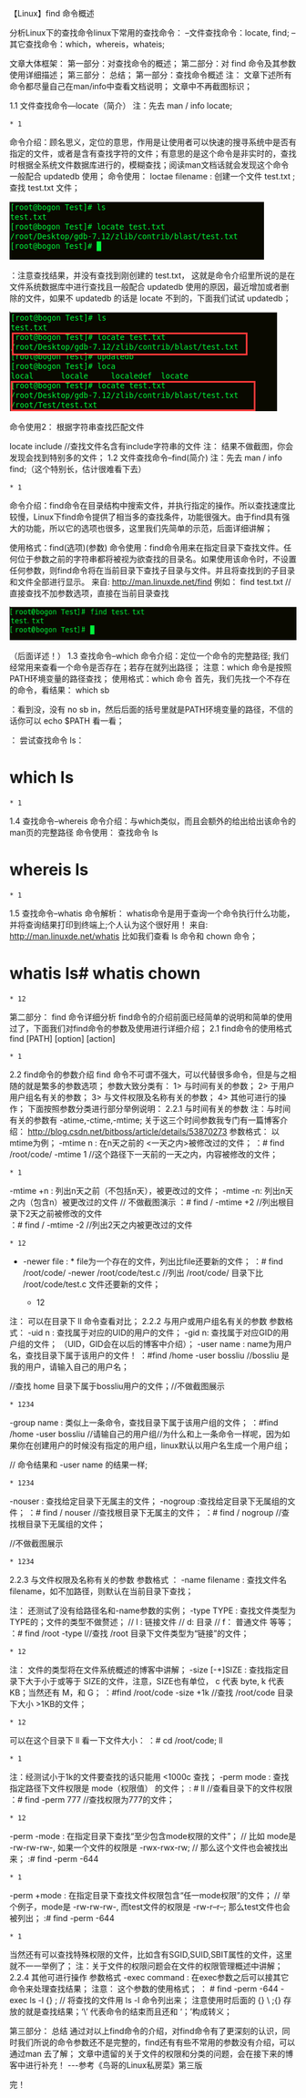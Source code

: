 【Linux】find 命令概述

分析Linux下的查找命令linux下常用的查找命令：
–文件查找命令：locate, find; 
–其它查找命令：which，whereis，whateis;

文章大体框架：
第一部分：对查找命令的概述；
第二部分：对 find 命令及其参数使用详细描述；
第三部分： 总结；
第一部分：查找命令概述
注： 文章下述所有命令都尽量自己在man/info中查看文档说明； 文章中不再截图标识；

1.1 文件查找命令—locate（简介）
 注：先去 man / info  locate;

	* 1

命令介绍：顾名思义，定位的意思，作用是让使用者可以快速的搜寻系统中是否有指定的文件，或者是含有查找字符的文件；有意思的是这个命令是非实时的，查找时根据全系统文件数据库进行的，模糊查找；阅读man文档话就会发现这个命令一般配合 updatedb 使用；
命令使用： loctae filename
: 创建一个文件 test.txt ; 查找 test.txt 文件； 

![](https://github.com/BITLQ/Linux/blob/master/Linux%E6%80%BB%E7%BB%93/Linux_Find/photo/1.png)

：注意查找结果，并没有查找到刚创建的 test.txt， 这就是命令介绍里所说的是在文件系统数据库中进行查找且一般配合 updatedb 使用的原因，最近增加或者删除的文件，如果不 updatedb 的话是 locate 不到的，下面我们试试 updatedb；

![](https://github.com/BITLQ/Linux/blob/master/Linux%E6%80%BB%E7%BB%93/Linux_Find/photo/2.png)

命令使用2： 根据字符串查找匹配文件

locate include //查找文件名含有include字符串的文件
注： 结果不做截图，你会发现会找到特别多的文件；
1.2 文件查找命令–find(简介)
 注：先去 man / info  find;（这个特别长，估计很难看下去）

	* 1

命令介绍：find命令在目录结构中搜索文件，并执行指定的操作。所以查找速度比较慢，Linux下find命令提供了相当多的查找条件，功能很强大。由于find具有强大的功能，所以它的选项也很多，这里我们先简单的示范，后面详细讲解；

使用格式：find(选项)(参数)
命令使用：find命令用来在指定目录下查找文件。任何位于参数之前的字符串都将被视为欲查找的目录名。如果使用该命令时，不设置任何参数，则find命令将在当前目录下查找子目录与文件。并且将查找到的子目录和文件全部进行显示。
来自: http://man.linuxde.net/find
例如：
find test.txt // 直接查找不加参数选项，直接在当前目录查找

![](https://github.com/BITLQ/Linux/blob/master/Linux%E6%80%BB%E7%BB%93/Linux_Find/photo/3.png)

（后面详述！）
1.3 查找命令–which
命令介绍：定位一个命令的完整路径; 我们经常用来查看一个命令是否存在；若存在就列出路径；
注意：which 命令是按照PATH环境变量的路径查找；
使用格式：which 命令
首先，我们先找一个不存在的命令，看结果：
which sb

：看到没，没有 no sb in，然后后面的括号里就是PATH环境变量的路径，不信的话你可以 echo $PATH 看一看；

： 尝试查找命令 ls：
# which ls

	* 1


1.4 查找命令–whereis
命令介绍：与which类似，而且会额外的给出给出该命令的man页的完整路径
命令使用： 查找命令 ls
# whereis   ls

	* 1


1.5 查找命令–whatis
命令解析： whatis命令是用于查询一个命令执行什么功能，并将查询结果打印到终端上;个人认为这个很好用！
来自: http://man.linuxde.net/whatis
比如我们查看 ls 命令和 chown 命令；
# whatis  ls# whatis  chown

	* 12


第二部分： find 命令详细分析
find命令的介绍前面已经简单的说明和简单的使用过了，下面我们对find命令的参数及使用进行详细介绍；
2.1 find命令的使用格式
find   [PATH]    [option]   [action] 

	* 1

2.2 find命令的参数介绍
find 命令不可谓不强大，可以代替很多命令，但是与之相随的就是繁多的参数选项；
参数大致分类有：
1> 与时间有关的参数； 
2> 于用户用户组名有关的参数； 
3> 与文件权限及名称有关的参数； 
4> 其他可进行的操作；
下面按照参数分类进行部分举例说明：
2.2.1 与时间有关的参数
注：与时间有关的参数有 -atime,-ctime,-mtime;
关于这三个时间参数我专门有一篇博客介绍： 
http://blog.csdn.net/bitboss/article/details/53870273
参数格式： 以mtime为例；
-mtime n : 在n天之前的 <一天之内>被修改过的文件；
：# find   /root/code/  -mtime  1  //这个路径下一天前的一天之内，内容被修改的文件；

	* 1


-mtime +n : 列出n天之前（不包括n天），被更改过的文件； 
-mtime -n: 列出n天之内（包含n）被更改过的文件
// 不做截图演示
：# find   /   -mtime  +2     //列出根目录下2天之前被修改的文件  
：# find   /   -mtime  -2      //列出2天之内被更改过的文件

	* 12

* -newer file : * file为一个存在的文件，列出比file还要新的文件；
：# find    /root/code/    -newer  /root/code/test.c
//列出 /root/code/ 目录下比  /root/code/test.c  文件还要新的文件；

	* 12


注： 可以在目录下 ll 命令查看对比；
2.2.2 与用户或用户组名有关的参数
参数格式：
-uid n : 查找属于对应的UID的用户的文件；
-gid n: 查找属于对应GID的用户组的文件；
（UID，GID会在以后的博客中介绍）；
-user name : name为用户名，查找目录下属于该用户的文件！
：#find  /home  -user  bossliu //bossliu  是我的用户，请输入自己的用户名；

//查找 home 目录下属于bossliu用户的文件；//不做截图展示

	* 1234

-group name : 类似上一条命令，查找目录下属于该用户组的文件；
：#find   /home   -user    bossliu  //请输自己的用户组//为什么和上一条命令一样呢，因为如果你在创建用户的时候没有指定的用户组，linux默认以用户名生成一个用户组；

// 命令结果和 -user  name  的结果一样;

	* 1234

-nouser : 查找给定目录下无属主的文件； 
-nogroup :查找给定目录下无属组的文件；
：# find   /   nouser  //查找根目录下无属主的文件；
：# find   /    nogroup  //查找根目录下无属组的文件；

//不做截图展示

	* 1234

2.2.3 与文件权限及名称有关的参数
参数格式 ：
-name filename : 查找文件名filename，如不加路径，则默认在当前目录下查找；

注： 还测试了没有给路径名和-name参数的实例；
-type TYPE : 查找文件类型为TYPE的；文件的类型不做赘述； 
// l : 链接文件 
// d: 目录 
// f： 普通文件 等等；
：# find  /root  -type  l//查找 /root 目录下文件类型为“链接”的文件；

	* 12


注： 文件的类型将在文件系统概述的博客中讲解；
-size [-+]SIZE : 查找指定目录下大于小于或等于 SIZE的文件，注意，SIZE也有单位， c 代表 byte, k 代表 KB；当然还有 M，和 G；
：#find   /root/code   -size  +1k 
//查找 /root/code 目录下大小  >1KB的文件；

	* 12


可以在这个目录下 ll 看一下文件大小：
：# cd  /root/code; ll   

	* 1


注：经测试小于1k的文件要查找的话只能用 <1000c 查找；
-perm mode : 查找指定路径下文件权限是 mode（权限值） 的文件；
 : # ll      //查看目录下的文件权限
：# find  -perm  777     //查找权限为777的文件；

	* 12


-perm -mode : 在指定目录下查找“至少包含mode权限的文件”；
// 比如 mode是 -rw-rw-rw-, 如果一个文件的权限是 -rwx-rwx-rw; 
// 那么这个文件也会被找出来；
:# find  -perm -644

	* 1


-perm +mode : 在指定目录下查找文件权限包含“任一mode权限”的文件； 
// 举个例子，mode是 -rw-rw-rw-, 而test文件的权限是 -rw-r–r–; 那么test文件也会被列出；
:# find  -perm -644

	* 1


当然还有可以查找特殊权限的文件，比如含有SGID,SUID,SBIT属性的文件，这里就不一一举例了；
注：关于文件的权限问题会在文件的权限管理概述中讲解；
2.2.4 其他可进行操作
参数格式
-exec command : 在exec参数之后可以接其它命令来处理查找结果；
注意： 这个参数的使用格式；
： #  find  -perm -644 -exec  ls  -l  {} \;
// 将查找的文件用 ls  -l  命令列出来； 注意使用时后面的 {}  \ ;{} 存放的就是查找结果；‘\’ 代表命令的结束而且还和 ‘；’构成转义；

第三部分： 总结
通过对以上find命令的介绍，对find命令有了更深刻的认识，同时我们所说的命令参数还不是完整的，find还有有些不常用的参数没有介绍，可以通过man 去了解；
文章中遗留的关于文件的权限和分类的问题，会在接下来的博客中进行补充！
                 ---参考《鸟哥的Linux私房菜》第三版

完！
